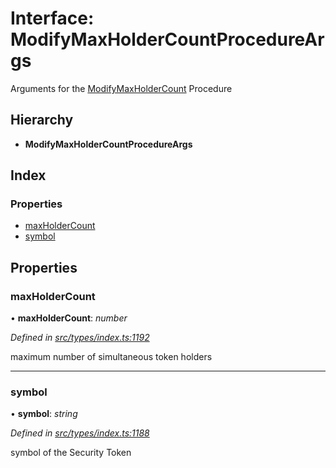 # Interface: ModifyMaxHolderCountProcedureArgs

Arguments for the [ModifyMaxHolderCount](../enums/_types_index_.proceduretype.md#modifymaxholdercount) Procedure

## Hierarchy

* **ModifyMaxHolderCountProcedureArgs**

## Index

### Properties

* [maxHolderCount](_types_index_.modifymaxholdercountprocedureargs.md#maxholdercount)
* [symbol](_types_index_.modifymaxholdercountprocedureargs.md#symbol)

## Properties

###  maxHolderCount

• **maxHolderCount**: *number*

*Defined in [src/types/index.ts:1192](https://github.com/PolymathNetwork/polymath-sdk/blob/45453ad/src/types/index.ts#L1192)*

maximum number of simultaneous token holders

___

###  symbol

• **symbol**: *string*

*Defined in [src/types/index.ts:1188](https://github.com/PolymathNetwork/polymath-sdk/blob/45453ad/src/types/index.ts#L1188)*

symbol of the Security Token
